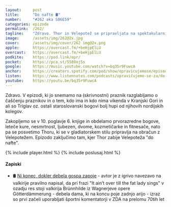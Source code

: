 ```yaml
---
layout: 	post
title:  	"Do nafte 🛢️"
number: 	"#262 aka S06E59"
categories:	epizode
permalink:	/262/
tagline: 	"Zdravo. Thor in Velepotež se pripravljata na spektakularni dvoboj, medtem ko med letečimi kurami razpravljamo o bogovih, praznikih in nesmrtnosti!"
image:		/assets/img/262@2x.jpg
cover:		/assets/img/cover/262 img@2x.png
apple:		https://overcast.fm/+beHjpElLU
overcast:	https://overcast.fm/+beHjpElLU
podkite:	https://pod.link/opr/
pocket:		https://pca.st/5580oj5s
google:		https://music.youtube.com/watch?v=bq35r9FuwcA
anchor:		https://creators.spotify.com/pod/show/opravicujemose/episodes/Do-nafte-e33lep7
listen:		https://www.listennotes.com/podcasts/opravičujemo-se-za/do-nafte-BljUiER8gP6/embed/
youtube:	https://youtu.be/bq35r9FuwcA
---
```


Zdravo. V epizodi, ki jo snemamo na (skrivnostni) praznik razglabljamo o čaščenju praznikov in o tem, kdo ima in kdo nima vikenda v Kranjski Gori in ali so Triglav oz. ostali staroslovanski bogovi bolj hupi od njihovih nordijskih kolegov. 

Zakopljemo se v 10. poglavje 6. knjige in obdelamo prvorazredne bogove, leteče kure, nesmrtnost, ljubezen, dvome, kozmetičarke in fitnesače, nato pa se posvetimo Thoru, ki se v gladiatorskem stilu pripravlja na obračun z Velepotežem. Epizodo zaključimo tam, kjer Thor zabije Velepoteža "do nafte". 

{% include player.html %}
{% include poslusaj.html %}

<!--break-->

#### Zapiski

- 🛢️ [Ni konec, dokler debela gospa zapoje](https://www.youtube.com/watch?v=Xr-HjpSZi5M) - avtor je z igrivo navezavo na valkirije pravilno napisal, da pri frazi "It ain’t over till the fat lady sings" v ozadju res stoji valkirija Brünnhilde iz Wagnerjeve opere Götterdämmerung - debela dama, ki na koncu poje zadnjo arijo - izraz so prvi začeli uporabljati športni komentatorji v ZDA na prelomu 70tih let 